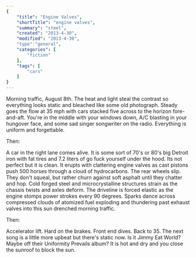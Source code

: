 ```yaml
---
{
    "title": "Engine Valves",
    "shortTitle": "engine valves",
    "summary": "steel",
    "created": "2013-4-30",
    "modified": "2013-4-30",
    "type":"general",
    "categories": [
        "fiction"
    ],
    "tags": [
        "cars"
    ]
}
---
```

Morning traffic, August 8th. The heat and light steal the contrast so everything looks static and bleached like some old photograph. Steady goes the flow at 35 mph with cars stacked five across to the horizon fore-and-aft. You're in the middle with your windows down, A/C blasting in your hungover face, and some sad singer songwriter on the radio. Everything is uniform and forgettable.

Then:

A car in the right lane comes alive. It is some sort of 70's or 80's big Detroit iron with fat tires and 7.2 liters of go fuck yourself under the hood. Its not perfect but it is clean. It erupts with clattering engine valves as cast pistons push 500 horses through a cloud of hydrocarbons. The rear wheels slip. They don't squeal, but rather churn against soft asphalt until they chatter and hop. Cold forged steel and microcrystalline structures strain as the chassis twists and axles deform. The driveline is forced elastic as the engine stomps power strokes every 90 degrees. Sparks dance across compressed clouds of atomized fuel exploding and thundering past exhaust valves into this sun drenched morning traffic.

Then:

Accelerator lift. Hard on the brakes. Front end dives. Back to 35. The next song is a little more upbeat but there's static now. Is it Jimmy Eat World? Maybe off their Uniformity Prevails album? It is hot and dry and you close the sunroof to block the sun.